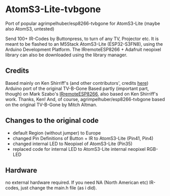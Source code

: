 # AtomS3-Lite-tvbgone

Port of popular agrimpelhuber/esp8266-tvbgone for AtomS3-Lite (maybe also AtomS3, untested)

Send 100+ IR-Codes by Buttonpress, to turn of any TV, Projector etc. 
It is meant to be flashed to an M5Stack AtomS3-Lite (ESP32-S3FN8), using the Arduino Development Platform. The IRremoteESP8266 + Adafruit neopixel library can also be downloaded using the library manager.

## Credits

Based mainly on Ken Shirriff's (and other contributors', credits [here](https://github.com/shirriff/Arduino-TV-B-Gone)) Arduino port of the original TV-B-Gone
Based partly (important part, though) on Mark Szabo's [IRremoteESP8266](https://github.com/markszabo/IRremoteESP8266), also based on Ken Shirriff's work. Thanks, Ken!
And, of course, agrimpelhuber/esp8266-tvbgone based on the original TV-B-Gone by Mitch Altman.


## Changes to the original code

- default Region (without jumper) to Europe
- changed Pin Definitions of Button + IR to AtomS3-Lite (Pin41, Pin4)
- changed internal LED to Neopixel of AtomS3-Lite (Pin35)
- replaced code for internal LED to AtomS3-Lite internal neopixel RGB-LED 



## Hardware

no external hardware required. If you need NA (North American etc) IR-codes, just change the main.h file (as i did).

